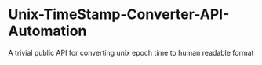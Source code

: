 # Unix-TimeStamp-Converter-API-Automation
A trivial public API for converting unix epoch time to human readable format
